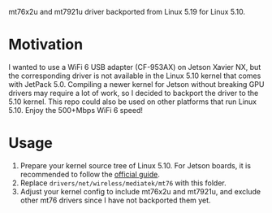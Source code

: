 mt76x2u and mt7921u driver backported from Linux 5.19 for Linux 5.10.

# Motivation

I wanted to use a WiFi 6 USB adapter (CF-953AX) on Jetson Xavier NX, but the corresponding driver is not available in the Linux 5.10 kernel that comes with JetPack 5.0.
Compiling a newer kernel for Jetson without breaking GPU drivers may require a lot of work, so I decided to backport the driver to the 5.10 kernel.
This repo could also be used on other platforms that run Linux 5.10.
Enjoy the 500+Mbps WiFi 6 speed!

# Usage

1. Prepare your kernel source tree of Linux 5.10.
  For Jetson boards, it is recommended to follow the [official guide](https://docs.nvidia.com/jetson/archives/r35.1/DeveloperGuide/text/SD/Kernel/KernelCustomization.html#kernel-customization).
2. Replace `drivers/net/wireless/mediatek/mt76` with this folder.
3. Adjust your kernel config to include mt76x2u and mt7921u, and exclude other mt76 drivers since I have not backported them yet.
